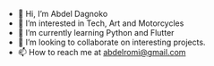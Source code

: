 - 👋 Hi, I’m Abdel Dagnoko 
- 👀 I’m interested in Tech, Art and Motorcycles
- 🌱 I’m currently learning Python and Flutter 
- 💞️ I’m looking to collaborate on interesting projects.
- 📫 How to reach me at abdelromi@gmail.com

<!---
abdelromi/abdelromi is a ✨ special ✨ repository because its `README.md` (this file) appears on your GitHub profile.
You can click the Preview link to take a look at your changes.
--->
